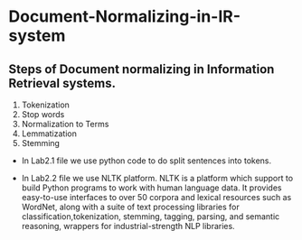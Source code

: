 # Document-Normalizing-in-IR-system
## Steps of Document normalizing in Information Retrieval systems.
 1. Tokenization
 2. Stop words
 3. Normalization to Terms
 4. Lemmatization
 5. Stemming
 
 - In Lab2.1 file we use python code to do split sentences into tokens.
 
  - In Lab2.2 file we use NLTK platform.
  NLTK is a platform which support to build Python programs to work with human language data. 
   It provides easy-to-use interfaces to over 50 corpora and lexical resources such as WordNet, along with a suite of text processing libraries for      
   classification,tokenization, stemming, tagging, parsing, and semantic reasoning, wrappers for industrial-strength NLP libraries.
   
   
 
